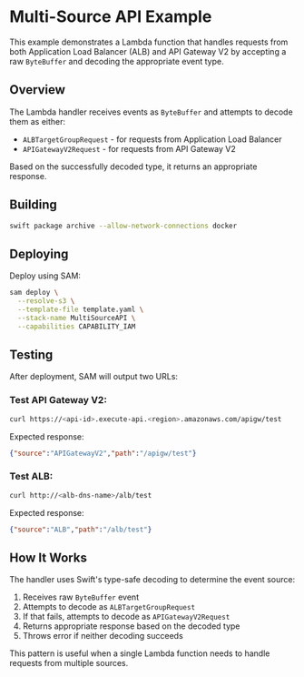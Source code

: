 # Multi-Source API Example

This example demonstrates a Lambda function that handles requests from both Application Load Balancer (ALB) and API Gateway V2 by accepting a raw `ByteBuffer` and decoding the appropriate event type.

## Overview

The Lambda handler receives events as `ByteBuffer` and attempts to decode them as either:
- `ALBTargetGroupRequest` - for requests from Application Load Balancer
- `APIGatewayV2Request` - for requests from API Gateway V2

Based on the successfully decoded type, it returns an appropriate response.

## Building

```bash
swift package archive --allow-network-connections docker
```

## Deploying

Deploy using SAM:

```bash
sam deploy \
  --resolve-s3 \
  --template-file template.yaml \
  --stack-name MultiSourceAPI \
  --capabilities CAPABILITY_IAM
```

## Testing

After deployment, SAM will output two URLs:

### Test API Gateway V2:
```bash
curl https://<api-id>.execute-api.<region>.amazonaws.com/apigw/test
```

Expected response:
```json
{"source":"APIGatewayV2","path":"/apigw/test"}
```

### Test ALB:
```bash
curl http://<alb-dns-name>/alb/test
```

Expected response:
```json
{"source":"ALB","path":"/alb/test"}
```

## How It Works

The handler uses Swift's type-safe decoding to determine the event source:

1. Receives raw `ByteBuffer` event
2. Attempts to decode as `ALBTargetGroupRequest`
3. If that fails, attempts to decode as `APIGatewayV2Request`
4. Returns appropriate response based on the decoded type
5. Throws error if neither decoding succeeds

This pattern is useful when a single Lambda function needs to handle requests from multiple sources.
